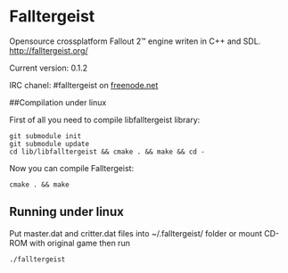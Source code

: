 Falltergeist
============

Opensource crossplatform Fallout 2™ engine writen in C++ and SDL.
http://falltergeist.org/

Current version: 0.1.2

IRC chanel: #falltergeist on [freenode.net](http://webchat.freenode.net/?channels=falltergeist)


##Compilation under linux

First of all you need to compile libfalltergeist library:

```
git submodule init
git submodule update
cd lib/libfalltergeist && cmake . && make && cd -

```

Now you can compile Falltergeist:

```
cmake . && make
```

## Running under linux

Put master.dat and critter.dat files into ~/.falltergeist/ folder or mount CD-ROM with original game
then run 

```
./falltergeist
```
